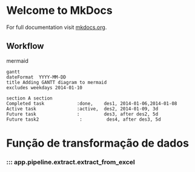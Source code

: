 # Welcome to MkDocs

For full documentation visit [mkdocs.org](https://www.mkdocs.org).

## Workflow

mermaid

```mermaid
gantt
dateFormat  YYYY-MM-DD
title Adding GANTT diagram to mermaid
excludes weekdays 2014-01-10

section A section
Completed task            :done,    des1, 2014-01-06,2014-01-08
Active task               :active,  des2, 2014-01-09, 3d
Future task               :         des3, after des2, 5d
Future task2               :         des4, after des3, 5d

```


# Função de transformação de dados

### ::: app.pipeline.extract.extract_from_excel